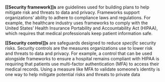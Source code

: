 **[[Security framework]]s** are guidelines used for building plans to help mitigate risk and threats to data and privacy. Frameworks support organizations’ ability to adhere to compliance laws and regulations. For example, the healthcare industry uses frameworks to comply with the United States’ Health Insurance Portability and Accountability Act (HIPAA), which requires that medical professionals keep patient information safe.

**[[Security control]]s** are safeguards designed to reduce _specific_ security risks. Security controls are the measures organizations use to lower risk and threats to data and privacy. For example, a control that can be used alongside frameworks to ensure a hospital remains compliant with HIPAA is requiring that patients use multi-factor authentication (MFA) to access their medical records. Using a measure like MFA to validate someone’s identity is one way to help mitigate potential risks and threats to private data